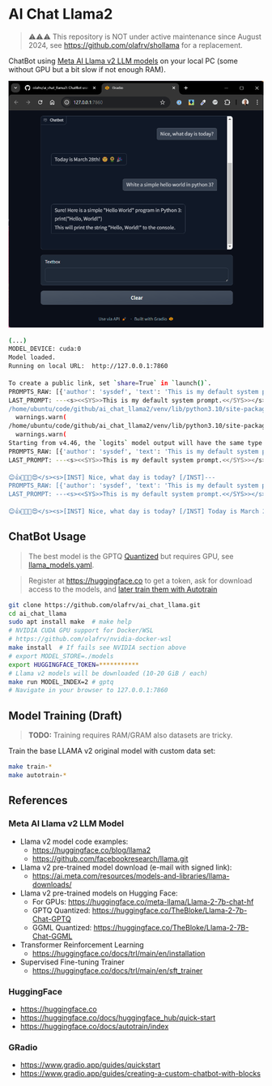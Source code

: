 # AI Chat Llama2

> ⚠️⚠️⚠️ This repository is NOT under active maintenance since August 2024, see https://github.com/olafrv/shollama for a replacement. 

ChatBot using [Meta AI Llama v2 LLM models](https://ai.meta.com/llama/) 
on your local PC (some without GPU but a bit slow if not enough RAM).

<a href="ai_chat_llama2.png"><img src="ai_chat_llama2.png"></a> 

```bash
(...)
MODEL_DEVICE: cuda:0
Model loaded.
Running on local URL:  http://127.0.0.1:7860

To create a public link, set `share=True` in `launch()`.
PROMPTS_RAW: [{'author': 'sysdef', 'text': 'This is my default system prompt.'}, {'author': 'user', 'text': 'Show me emojies?'}, {'author': 'sys', 'text': ''}]
LAST_PROMPT: ---<s><<SYS>>This is my default system prompt.<</SYS>></s><s>[INST] Show me emojies? [/INST]---
/home/ubuntu/code/github/ai_chat_llama2/venv/lib/python3.10/site-packages/transformers/generation/configuration_utils.py:601: UserWarning: `do_sample` is set to `False`. However, `temperature` is set to `0.6` -- this flag is only used in sample-based generation modes. You should set `do_sample=True` or unset `temperature`.
  warnings.warn(
/home/ubuntu/code/github/ai_chat_llama2/venv/lib/python3.10/site-packages/transformers/generation/configuration_utils.py:606: UserWarning: `do_sample` is set to `False`. However, `top_p` is set to `0.9` -- this flag is only used in sample-based generation modes. You should set `do_sample=True` or unset `top_p`.
  warnings.warn(
Starting from v4.46, the `logits` model output will have the same type as the model (except at train time, where it will always be FP32)
PROMPTS_RAW: [{'author': 'sysdef', 'text': 'This is my default system prompt.'}, {'author': 'user', 'text': 'Show me emojies?'}, {'author': 'sys', 'text': ' Of course! Here are some emojis you can use:\n\n😊👍💬👀💕😍'}, {'author': 'user', 'text': 'Nice, what day is today?'}, {'author': 'sys', 'text': ''}]
LAST_PROMPT: ---<s><<SYS>>This is my default system prompt.<</SYS>></s><s>[INST] Show me emojies? [/INST] Of course! Here are some emojis you can use:

😊👍💬👀💕😍</s><s>[INST] Nice, what day is today? [/INST]---
PROMPTS_RAW: [{'author': 'sysdef', 'text': 'This is my default system prompt.'}, {'author': 'user', 'text': 'Show me emojies?'}, {'author': 'sys', 'text': ' Of course! Here are some emojis you can use:\n\n😊👍💬👀💕😍'}, {'author': 'user', 'text': 'Nice, what day is today?'}, {'author': 'sys', 'text': ' Today is March 28th! 🌞🌻🎉'}, {'author': 'user', 'text': 'White a simple hello world in python 3?'}, {'author': 'sys', 'text': ''}]
LAST_PROMPT: ---<s><<SYS>>This is my default system prompt.<</SYS>></s><s>[INST] Show me emojies? [/INST] Of course! Here are some emojis you can use:

😊👍💬👀💕😍</s><s>[INST] Nice, what day is today? [/INST] Today is March 28th! 🌞🌻🎉</s><s>[INST] White a simple hello world in python 3? [/INST]---
```

## ChatBot Usage

> The best model is the GPTQ [Quantized](https://huggingface.co/docs/optimum/concept_guides/quantization) but requires GPU, see [llama_models.yaml](llama_models.yaml).

> Register at https://huggingface.co to get a token, ask for download access to the models, and [later train them with Autotrain](https://huggingface.co/docs/autotrain/index)

```bash
git clone https://github.com/olafrv/ai_chat_llama.git
cd ai_chat_llama
sudo apt install make  # make help
# NVIDIA CUDA GPU support for Docker/WSL
# https://github.com/olafrv/nvidia-docker-wsl
make install  # If fails see NVIDIA section above
# export MODEL_STORE=./models
export HUGGINGFACE_TOKEN=***********
# Llama v2 models will be downloaded (10-20 GiB / each)
make run MODEL_INDEX=2 # gptq
# Navigate in your browser to 127.0.0.1:7860
```

## Model Training (Draft)

> **TODO:** Training requires RAM/GRAM also datasets are tricky.

Train the base LLAMA v2 original model with custom data set:

```bash
make train-*
make autotrain-*
```

## References

### Meta AI Llama v2 LLM Model

* Llama v2 model code examples: 
  * https://huggingface.co/blog/llama2
  * https://github.com/facebookresearch/llama.git
* Llama v2 pre-trained model download (e-mail with signed link):
  * https://ai.meta.com/resources/models-and-libraries/llama-downloads/
* Llama v2 pre-trained models on Hugging Face: 
  * For GPUs: https://huggingface.co/meta-llama/Llama-2-7b-chat-hf
  * GPTQ Quantized: https://huggingface.co/TheBloke/Llama-2-7b-Chat-GPTQ
  * GGML Quantized: https://huggingface.co/TheBloke/Llama-2-7B-Chat-GGML
* Transformer Reinforcement Learning
  * https://huggingface.co/docs/trl/main/en/installation
* Supervised Fine-tuning Trainer
  * https://huggingface.co/docs/trl/main/en/sft_trainer

### HuggingFace

* https://huggingface.co
* https://huggingface.co/docs/huggingface_hub/quick-start
* https://huggingface.co/docs/autotrain/index

### GRadio
* https://www.gradio.app/guides/quickstart
* https://www.gradio.app/guides/creating-a-custom-chatbot-with-blocks
